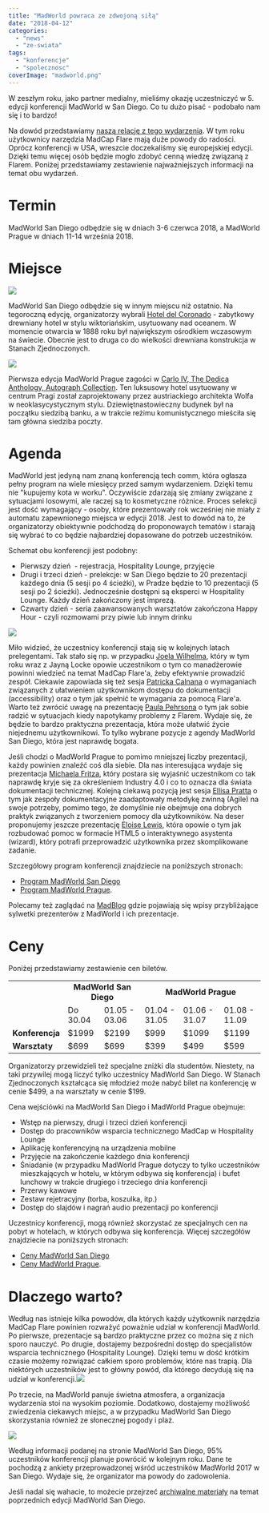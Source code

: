 ```yaml
---
title: "MadWorld powraca ze zdwojoną siłą"
date: "2018-04-12"
categories:
  - "news"
  - "ze-swiata"
tags:
  - "konferencje"
  - "spolecznosc"
coverImage: "madworld.png"
---
```


W zeszłym roku, jako partner medialny, mieliśmy okazję uczestniczyć w 5. edycji konferencji MadWorld w San Diego. Co tu dużo pisać - podobało nam się i to bardzo!

Na dowód przedstawiamy [naszą relację z tego wydarzenia](http://techwriter.pl/madworld-2017-relacja/). W tym roku użytkownicy narzędzia MadCap Flare mają duże powody do radości. Oprócz konferencji w USA, wreszcie doczekaliśmy się europejskiej edycji. Dzięki temu więcej osób będzie mogło zdobyć cenną wiedzę związaną z Flarem. Poniżej przedstawiamy zestawienie najważniejszych informacji na temat obu wydarzeń.

# Termin

MadWorld San Diego odbędzie się w dniach 3-6 czerwca 2018, a MadWorld Prague w dniach 11-14 września 2018.

# Miejsce

[![](images/MW2018-HotelImage-1024x512-1024x512.jpg)](http://techwriter.pl/wp-content/uploads/2018/04/MW2018-HotelImage-1024x512.jpg)

MadWorld San Diego odbędzie się w innym miejscu niż ostatnio. Na tegoroczną edycję, organizatorzy wybrali [Hotel del Coronado](https://hoteldel.com/) - zabytkowy drewniany hotel w stylu wiktoriańskim, usytuowany nad oceanem. W momencie otwarcia w 1888 roku był największym ośrodkiem wczasowym na świecie. Obecnie jest to druga co do wielkości drewniana konstrukcja w Stanach Zjednoczonych.

[![](images/MWEU2018-Image3-1024x512-1024x512.jpg)](http://techwriter.pl/wp-content/uploads/2018/04/MWEU2018-Image3-1024x512.jpg)

Pierwsza edycja MadWorld Prague zagości w [Carlo IV, The Dedica Anthology, Autograph Collection](https://www.marriott.com/hotels/travel/prgak-carlo-iv-the-dedica-anthology-autograph-collection/?scid=bb1a189a-fec3-4d19-a255-54ba596febe2). Ten luksusowy hotel usytuowany w centrum Pragi został zaprojektowany przez austriackiego architekta Wolfa w neoklasycystycznym stylu. Dziewiętnastowieczny budynek był na początku siedzibą banku, a w trakcie reżimu komunistycznego mieściła się tam główna siedziba poczty.

# Agenda

MadWorld jest jedyną nam znaną konferencją tech comm, która ogłasza pełny program na wiele miesięcy przed samym wydarzeniem. Dzięki temu nie "kupujemy kota w worku". Oczywiście zdarzają się zmiany związane z sytuacjami losowymi, ale raczej są to kosmetyczne różnice. Proces selekcji jest dość wymagający - osoby, które prezentowały rok wcześniej nie miały z automatu zapewnionego miejsca w edycji 2018. Jest to dowód na to, że organizatorzy obiektywnie podchodzą do proponowaych tematów i starają się wybrać to co będzie najbardziej dopasowane do potrzeb uczestników.

Schemat obu konferencji jest podobny:

- Pierwszy dzień  - rejestracja, Hospitality Lounge, przyjęcie
- Drugi i trzeci dzień - prelekcje: w San Diego będzie to 20 prezentacji każdego dnia (5 sesji po 4 ścieżki), w Pradze będzie to 10 prezentacji (5 sesji po 2 ścieżki). Jednocześnie dostępni są eksperci w Hospitality Lounge. Każdy dzień zakończony jest imprezą.
- Czwarty dzień - seria zaawansowanych warsztatów zakończona Happy Hour - czyli rozmowami przy piwie lub innym drinku

[![](images/MW2018-Image1-1024x512-1024x512.jpg)](http://techwriter.pl/wp-content/uploads/2018/04/MW2018-Image1-1024x512.jpg)

Miło widzieć, że uczestnicy konferencji stają się w kolejnych latach prelegentami. Tak stało się np. w przypadku [Joela Wilhelma](https://www.madcapsoftware.com/conference/madworld-2018/speakers/joel-wilhelm/), który w tym roku wraz z Jayną Locke opowie uczestnikom o tym co manadżerowie powinni wiedzieć na temat MadCap Flare'a, żeby efektywnie prowadzić zespół. Ciekawie zapowiada się też sesja [Patricka Calnana](https://www.madcapsoftware.com/conference/madworld-2018/speakers/patrick-calnan/) o wymaganiach związanych z ułatwieniem użytkownikom dostępu do dokumentacji (accessibility) oraz o tym jak spełnić te wymagania za pomocą Flare'a. Warto też zwrócić uwagę na prezentację [Paula Pehrsona](https://www.madcapsoftware.com/conference/madworld-2018/speakers/paul-pehrson/) o tym jak sobie radzić w sytuacjach kiedy napotykamy problemy z Flarem. Wydaje się, że będzie to bardzo praktyczna prezentacja, która może ułatwić życie niejednemu użytkownikowi. To tylko wybrane pozycje z agendy MadWorld San Diego, która jest naprawdę bogata.

Jeśli chodzi o MadWorld Prague to pomimo mniejszej liczby prezentacji, każdy powinien znaleźć coś dla siebie. Dla nas interesująca wydaje się prezentacja [Michaela Fritza](https://www.madcapsoftware.com/conference/madworld-europe-2018/speakers/michael-fritz/), który postara się wyjaśnić uczestnikom co tak naprawdę kryje się za określeniem Industry 4.0 i co to oznacza dla świata dokumentacji technicznej. Kolejną ciekawą pozycją jest sesja [Ellisa Pratta](https://www.madcapsoftware.com/conference/madworld-europe-2018/speakers/ellis-pratt/) o tym jak zespoły dokumentacyjne zaadaptowały metodykę zwinną (Agile) na swoje potrzeby, pomimo tego, że domyślnie nie obejmuje ona dobrych praktyk związanych z tworzeniem pomocy dla użytkowników. Na deser proponujemy jeszcze prezentację [Eloise Lewis](https://www.madcapsoftware.com/conference/madworld-europe-2018/speakers/eloise-lewis/), która opowie o tym jak rozbudować pomoc w formacie HTML5 o interaktywnego asystenta (wizard), który potrafi przeprowadzić użytkownika przez skomplikowane zadanie.

Szczegółowy program konferencji znajdziecie na poniższych stronach:

- [Program MadWorld San Diego](https://www.madcapsoftware.com/conference/madworld-2018/schedule/)
- [Program MadWorld Prague](https://www.madcapsoftware.com/conference/madworld-europe-2018/schedule/).

Polecamy też zaglądać na [MadBlog](https://www.madcapsoftware.com/blog/) gdzie pojawiają się wpisy przybliżające sylwetki prezenterów z MadWorld i ich prezentacje.

# Ceny

Poniżej przedstawiamy zestawienie cen biletów.

<table><tbody><tr><td rowspan="2"></td><td style="text-align: center;" colspan="2"><strong>MadWorld San Diego</strong></td><td style="text-align: center;" colspan="3"><strong>MadWorld Prague</strong></td></tr><tr><td>Do 30.04</td><td>01.05 - 03.06</td><td>01.04 - 31.05</td><td>01.06 - 31.07</td><td>01.08 - 11.09</td></tr><tr><td><strong>Konferencja</strong></td><td>$1999</td><td>$2199</td><td>$999</td><td>$1099</td><td>$1199</td></tr><tr><td><strong>Warsztaty</strong></td><td>$699</td><td>$699</td><td>$399</td><td>$499</td><td>$599</td></tr></tbody></table>

Organizatorzy przewidzieli też specjalne zniżki dla studentów. Niestety, na taki przywilej mogą liczyć tylko uczestnicy MadWorld San Diego. W Stanach Zjednoczonych kształcąca się młodzież może nabyć bilet na konferencję w cenie $499, a na warsztaty w cenie $199.

Cena wejściówki na MadWorld San Diego i MadWorld Prague obejmuje:

- Wstęp na pierwszy, drugi i trzeci dzień konferencji
- Dostęp do pracowników wsparcia technicznego MadCap w Hospitality Lounge
- Aplikację konferencyjną na urządzenia mobilne
- Przyjęcie na zakończenie każdego dnia konferencji
- Śniadanie (w przypadku MadWorld Prague dotyczy to tylko uczestników mieszkających w hotelu, w którym odbywa się konferencja) i bufet lunchowy w trakcie drugiego i trzeciego dnia konferencji
- Przerwy kawowe
- Zestaw rejetracyjny (torba, koszulka, itp.)
- Dostęp do slajdów i nagrań audio prezentacji po konferencji

Uczestnicy konferencji, mogą również skorzystać ze specjalnych cen na pobyt w hotelach, w których odbywa się konferencja. Więcej szczegółów znajdziecie na poniższych stronach:

- [Ceny MadWorld San Diego](https://www.madcapsoftware.com/conference/madworld-2018/pricing.aspx)
- [Ceny MadWorld Prague](https://www.madcapsoftware.com/conference/madworld-europe-2018/pricing.aspx).

# Dlaczego warto?

Według nas istnieje kilka powodów, dla których każdy użytkownik narzędzia MadCap Flare powinien rozważyć poważnie udział w konferencji MadWorld. Po pierwsze, prezentacje są bardzo praktyczne przez co można się z nich sporo nauczyć. Po drugie, dostajemy bezpośredni dostęp do specjalistów wsparcia technicznego (Hospitality Lounge). Dzięki temu w dość krótkim czasie możemy rozwiązać całkiem sporo problemów, które nas trapią. Dla niektórych uczestników jest to główny powód, dla którego decydują się na udział w konferencji.[![](images/MW2018-Image3-1024x512-1024x512.jpg)](http://techwriter.pl/wp-content/uploads/2018/04/MW2018-Image3-1024x512.jpg)

Po trzecie, na MadWorld panuje świetna atmosfera, a organizacja wydarzenia stoi na wysokim poziomie. Dodatkowo, dostajemy możliwość zwiedzenia ciekawych miejsc, a w przypadku MadWorld San Diego skorzystania również ze słonecznej pogody i plaż.

[![](images/MWEU2018-Image2-1024x512-1024x512.jpg)](http://techwriter.pl/wp-content/uploads/2018/04/MWEU2018-Image2-1024x512.jpg)

Według informacji podanej na stronie MadWorld San Diego, 95% uczestników konferencji planuje powrócić w kolejnym roku. Dane te pochodzą z ankiety przeprowadzonej wśród uczestników MadWorld 2017 w San Diego. Wydaje się, że organizator ma powody do zadowolenia.

Jeśli nadal się wahacie, to możecie przejrzeć [archiwalne materiały](https://www.madcapsoftware.com/past-conferences/) na temat poprzednich edycji MadWorld San Diego.
